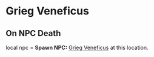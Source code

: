 # Grieg Veneficus


## On NPC Death

local npc = **Spawn NPC:**  [Grieg Veneficus](/npc/163389) at this location.
